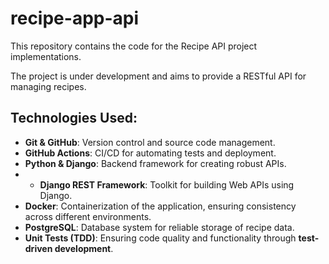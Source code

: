 # recipe-app-api
This repository contains the code for the Recipe API project implementations.

The project is under development and aims to provide a RESTful API for managing recipes.

## Technologies Used:
- **Git & GitHub**: Version control and source code management.
- **GitHub Actions**: CI/CD for automating tests and deployment.
- **Python & Django**: Backend framework for creating robust APIs.
- - **Django REST Framework**: Toolkit for building Web APIs using Django.
- **Docker**: Containerization of the application, ensuring consistency across different environments.
- **PostgreSQL**: Database system for reliable storage of recipe data.
- **Unit Tests (TDD)**: Ensuring code quality and functionality through **test-driven development**.
